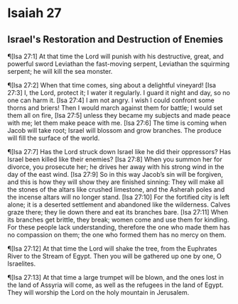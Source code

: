 # Isaiah 27

## Israel's Restoration and Destruction of Enemies
¶[Isa 27:1] At that time the Lord will punish with his destructive, great, and powerful sword Leviathan the fast-moving serpent, Leviathan the squirming serpent; he will kill the sea monster.

¶[Isa 27:2] When that time comes, sing about a delightful vineyard!
[Isa 27:3] I, the Lord, protect it; I water it regularly. I guard it night and day, so no one can harm it.
[Isa 27:4] I am not angry. I wish I could confront some thorns and briers! Then I would march against them for battle; I would set them all on fire,
[Isa 27:5] unless they became my subjects and made peace with me; let them make peace with me.
[Isa 27:6] The time is coming when Jacob will take root; Israel will blossom and grow branches. The produce will fill the surface of the world.

¶[Isa 27:7] Has the Lord struck down Israel like he did their oppressors? Has Israel been killed like their enemies?
[Isa 27:8] When you summon her for divorce, you prosecute her; he drives her away with his strong wind in the day of the east wind.
[Isa 27:9] So in this way Jacob’s sin will be forgiven, and this is how they will show they are finished sinning: They will make all the stones of the altars like crushed limestone, and the Asherah poles and the incense altars will no longer stand.
[Isa 27:10] For the fortified city is left alone; it is a deserted settlement and abandoned like the wilderness. Calves graze there; they lie down there and eat its branches bare.
[Isa 27:11] When its branches get brittle, they break; women come and use them for kindling. For these people lack understanding, therefore the one who made them has no compassion on them; the one who formed them has no mercy on them.

¶[Isa 27:12] At that time the Lord will shake the tree, from the Euphrates River to the Stream of Egypt. Then you will be gathered up one by one, O Israelites.

¶[Isa 27:13] At that time a large trumpet will be blown, and the ones lost in the land of Assyria will come, as well as the refugees in the land of Egypt. They will worship the Lord on the holy mountain in Jerusalem.
